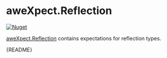 # aweXpect.Reflection

[![Nuget](https://img.shields.io/nuget/v/aweXpect.Reflection)](https://www.nuget.org/packages/aweXpect.Reflection)

[aweXpect.Reflection](https://github.com/aweXpect/aweXpect.Reflection) contains expectations for reflection types.

{README}
